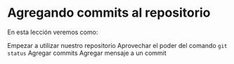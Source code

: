 # Agregando commits al repositorio

En esta lección veremos como:

Empezar a utilizar nuestro repositorio
Aprovechar el poder del comando `git status`
Agregar commits
Agregar mensaje a un commit

<!--stackedit_data:
eyJoaXN0b3J5IjpbODQ0MTM3MDk5LDc1OTI5OTA3MSw1MTQ3MD
UzNTNdfQ==
-->